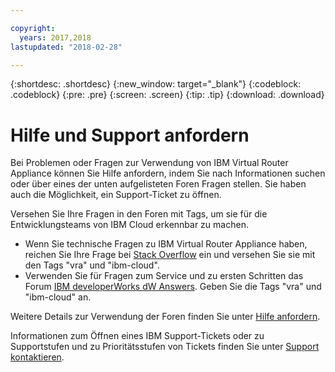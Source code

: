 ```yaml
---

copyright:
  years: 2017,2018
lastupdated: "2018-02-28"

---
```


{:shortdesc: .shortdesc}
{:new_window: target="_blank"}
{:codeblock: .codeblock}
{:pre: .pre}
{:screen: .screen}
{:tip: .tip}
{:download: .download}

# Hilfe und Support anfordern

Bei Problemen oder Fragen zur Verwendung von IBM Virtual Router Appliance können Sie Hilfe anfordern, indem Sie nach Informationen suchen oder über eines der unten aufgelisteten Foren Fragen stellen. Sie haben auch die Möglichkeit, ein Support-Ticket zu öffnen.

Versehen Sie Ihre Fragen in den Foren mit Tags, um sie für die Entwicklungsteams von IBM Cloud erkennbar zu machen.

* Wenn Sie technische Fragen zu IBM Virtual Router Appliance haben, reichen Sie Ihre Frage bei [Stack Overflow](https://stackoverflow.com/search?q=vra+ibm-cloud) ein und versehen Sie sie mit den Tags "vra" und "ibm-cloud". 
* Verwenden Sie für Fragen zum Service und zu ersten Schritten das Forum [IBM developerWorks dW Answers](https://developer.ibm.com/answers/topics/vra.html?smartspace=ibm-cloud). Geben Sie die Tags "vra" und "ibm-cloud" an.

Weitere Details zur Verwendung der Foren finden Sie unter [Hilfe anfordern](https://console.bluemix.net/docs/support/index.html#getting-help).

Informationen zum Öffnen eines IBM Support-Tickets oder zu Supportstufen und zu Prioritätsstufen von Tickets finden Sie unter [Support kontaktieren](https://console.bluemix.net/docs/support/index.html#contacting-support).
